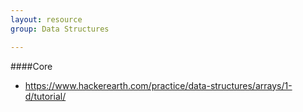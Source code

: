```yaml
---
layout: resource
group: Data Structures

---
```

<!-- General resources go here -->

####Core

- <https://www.hackerearth.com/practice/data-structures/arrays/1-d/tutorial/>

<!-- ####Intermediate -->

<!-- ####Advanced -->

<!-- ####Jedi -->
